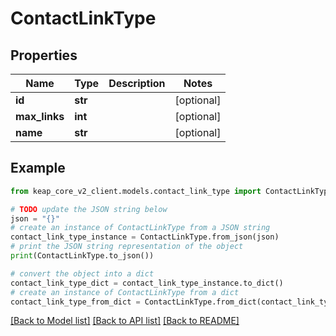 # ContactLinkType


## Properties

Name | Type | Description | Notes
------------ | ------------- | ------------- | -------------
**id** | **str** |  | [optional] 
**max_links** | **int** |  | [optional] 
**name** | **str** |  | [optional] 

## Example

```python
from keap_core_v2_client.models.contact_link_type import ContactLinkType

# TODO update the JSON string below
json = "{}"
# create an instance of ContactLinkType from a JSON string
contact_link_type_instance = ContactLinkType.from_json(json)
# print the JSON string representation of the object
print(ContactLinkType.to_json())

# convert the object into a dict
contact_link_type_dict = contact_link_type_instance.to_dict()
# create an instance of ContactLinkType from a dict
contact_link_type_from_dict = ContactLinkType.from_dict(contact_link_type_dict)
```
[[Back to Model list]](../README.md#documentation-for-models) [[Back to API list]](../README.md#documentation-for-api-endpoints) [[Back to README]](../README.md)



